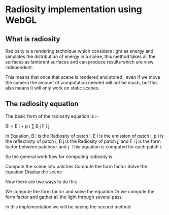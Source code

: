# Radiosity implementation using WebGL 

## What is radiosity 

Radiosity is a rendering technique which considers light as energy and simulates the distribution of energy in a scene, this method  takes all the surfaces as lambrent surfaces and can produce results which are view independent.

This means that once that scene is rendered and stored , even if we move the camera the amount of computation needed will not be much, but this also means it will only work on static scenes. 


## The radiosity equation 

The basic form of the radiosity equation is :-
 
Bi = E i + p i ∑ B j F i j

In Equation, B i is the Radiosity of patch i, E i is the emission of patch i, p i is the reflectivity of patch i, B j is the Radiosity of patch j, and F i j is the form factor between patches i and j. This equation is computed for each patch i.

So the general work flow for computing radiosity is 

Compute the scene into patches 
Compute the form factor 
Solve the equation 
Display the scene


Now there are two ways to do this 

We compute the form factor and solve the equation 
Or we compute the form factor and gather all the light through several pass 

In this implementation we will be seeing the second method 



